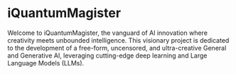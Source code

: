 # iQuantumMagister
Welcome to iQuantumMagister, the vanguard of AI innovation where creativity meets unbounded intelligence. This visionary project is dedicated to the development of a free-form, uncensored, and ultra-creative General and Generative AI, leveraging cutting-edge deep learning and Large Language Models (LLMs).
